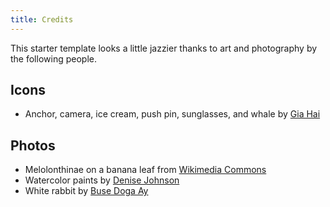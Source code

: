```yaml
---
title: Credits
---
```

This starter template looks a little jazzier thanks to art and photography by the following people.

## Icons

- Anchor, camera, ice cream, push pin, sunglasses, and whale by [Gia Hai]

[Gia Hai]: https://thenounproject.com/giahhai/

## Photos

- Melolonthinae on a banana leaf from [Wikimedia Commons]
- Watercolor paints by [Denise Johnson]
- White rabbit by [Buse Doga Ay]

[Denise Johnson]: https://unsplash.com/@auntneecey
[Buse Doga Ay]: https://unsplash.com/@busedoay
[Wikimedia Commons]: https://commons.wikimedia.org/wiki/Main_Page
